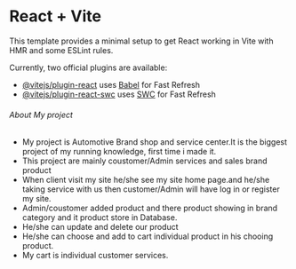 # React + Vite

This template provides a minimal setup to get React working in Vite with HMR and some ESLint rules.

Currently, two official plugins are available:

- [@vitejs/plugin-react](https://github.com/vitejs/vite-plugin-react/blob/main/packages/plugin-react/README.md) uses [Babel](https://babeljs.io/) for Fast Refresh
- [@vitejs/plugin-react-swc](https://github.com/vitejs/vite-plugin-react-swc) uses [SWC](https://swc.rs/) for Fast Refresh


###### About My project

- My project is Automotive Brand shop and service center.It is the biggest project of my running knowledge, first time i made it.
- This project are mainly coustomer/Admin services and sales brand product
- When client visit my site he/she see my site home page.and he/she taking service with us then 
customer/Admin will have log in or register my site.
- Admin/coustomer added product and there product showing in brand category and it product store in Database.
- He/she can update and delete our product
- He/she can choose and add to cart individual product in his chooing product.
- My cart is individual customer services.

